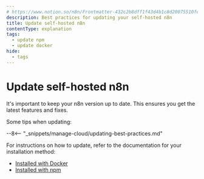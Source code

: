 ```yaml
---
# https://www.notion.so/n8n/Frontmatter-432c2b8dff1f43d4b1c8d20075510fe4
description: Best practices for updating your self-hosted n8n
title: Update self-hosted n8n
contentType: explanation
tags:
  - update npm
  - update docker
hide:
  - tags
---
```


# Update self-hosted n8n

It's important to keep your n8n version up to date. This ensures you get the latest features and fixes.

Some tips when updating:

--8<-- "_snippets/manage-cloud/updating-best-practices.md"

For instructions on how to update, refer to the documentation for your installation method:

* [Installed with Docker](/hosting/installation/docker.md)
* [Installed with npm](/hosting/installation/npm.md)
